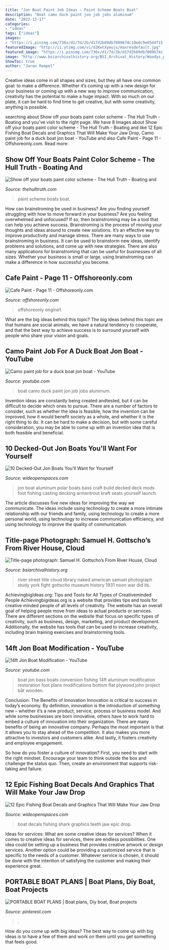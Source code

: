```yaml
---
title: "Jon Boat Paint Job Ideas ~ Paint Scheme Boats Boat"
description: "Boat camo duck paint jon job jobs aluminum"
date: "2022-12-17"
categories:
- "ideas"
tags: ["ideas"]
images:
- "https://i.pinimg.com/736x/d1/7d/2b/d17d2b89db7009674c19e0c9e65d4f15.jpg"
featuredImage: "http://i1.ytimg.com/vi/dZKwtXymujs/maxresdefault.jpg"
featured_image: "https://i.pinimg.com/736x/d1/7d/2b/d17d2b89db7009674c19e0c9e65d4f15.jpg"
image: "http://www.bsiarchivalhistory.org/BSI_Archival_History/Woodys_pt_1_files/droppedImage.png"
ShowToc: true
author: "Jaron Rempel"
---
```



Creative ideas come in all shapes and sizes, but they all have one common goal: to make a difference. Whether it’s coming up with a new design for your business or coming up with a new way to improve communication, creativity has the potential to make a huge impact. With so much on our plate, it can be hard to find time to get creative, but with some creativity, anything is possible.

	

		
searching about Show off your boats paint color scheme - The Hull Truth - Boating and you've visit to the right page. We have 8 Images about Show off your boats paint color scheme - The Hull Truth - Boating and like 12 Epic Fishing Boat Decals and Graphics That Will Make Your Jaw Drop, Camo paint job for a duck boat jon boat - YouTube and also Cafe Paint - Page 11 - Offshoreonly.com. Read more:
		
    
## Show Off Your Boats Paint Color Scheme - The Hull Truth - Boating And

<img loading=lazy src="https://www.thehulltruth.com/attachment.php?attachmentid=106250&amp;stc=1&amp;d=1268855598" onerror="this.onerror=null;this.src='https://tse1.mm.bing.net/th?id=OIP.GVNULu0pIDyr_tJfR9iJMwHaFj&amp;pid=15.1';" alt="Show off your boats paint color scheme - The Hull Truth - Boating and">

_Source: thehulltruth.com_

>paint scheme boats boat. 

	

How can brainstroming be used in business?
Are you finding yourself struggling with how to move forward in your business? Are you feeling overwhelmed and unfocused? If so, then brainstroming may be a tool that can help you achieve success. Brainstroming is the process of moving your thoughts and ideas around to create new solutions. It’s an effective way to improve productivity and manage stress.
There are many ways to use brainstroming in business. It can be used to brainstorm new ideas, identify problems and solutions, and come up with new strategies. There are also many applications for brainstroming that can be useful for businesses of all sizes. Whether your business is small or large, using brainstroming can make a difference in how successful you become.

    
## Cafe Paint - Page 11 - Offshoreonly.com

<img loading=lazy src="https://www.offshoreonly.com/forums/attachments/cigarette/526516d1406117212-cafe-paint-engine1.jpg" onerror="this.onerror=null;this.src='https://tse3.mm.bing.net/th?id=OIP.eroiiDTRQAiVllM8dvH8mwHaFj&amp;pid=15.1';" alt="Cafe Paint - Page 11 - Offshoreonly.com">

_Source: offshoreonly.com_

>offshoreonly engine1. 

	

What are the big ideas behind this topic?
The big ideas behind this topic are that humans are social animals, we have a natural tendency to cooperate, and that the best way to achieve success is to surround yourself with people who share your vision and goals.

    
## Camo Paint Job For A Duck Boat Jon Boat - YouTube

<img loading=lazy src="http://i1.ytimg.com/vi/dZKwtXymujs/maxresdefault.jpg" onerror="this.onerror=null;this.src='https://tse3.mm.bing.net/th?id=OIP.eOSxpNsJYcLgvuU9UQBHnQHaEK&amp;pid=15.1';" alt="Camo paint job for a duck boat jon boat - YouTube">

_Source: youtube.com_

>boat camo duck paint jon job jobs aluminum. 

	

Invention ideas are constantly being created andtested, but it can be difficult to decide which ones to pursue. There are a number of factors to consider, such as whether the idea is feasible, how the invention can be improved, how it would benefit society as a whole, and whether it is the right thing to do. It can be hard to make a decision, but with some careful consideration, you may be able to come up with an invention idea that is both feasible and beneficial.

    
## 10 Decked-Out Jon Boats You&#039;ll Want For Yourself

<img loading=lazy src="http://cdn0.wideopenspaces.com/wp-content/uploads/2017/02/rig3.jpg" onerror="this.onerror=null;this.src='https://tse3.mm.bing.net/th?id=OIP.182Go3-uDnqsQiC-uXL2kgHaFj&amp;pid=15.1';" alt="10 Decked-Out Jon Boats You&#039;ll Want for Yourself">

_Source: wideopenspaces.com_

>jon boat aluminum polar boats bass craft build decked deck mods foot fishing casting decking armentrout kraft seats yourself launch. 

	

The article discusses five new ideas for improving the way we communicate. The ideas include using technology to create a more intimate relationship with our friends and family, using technology to create a more personal world, using technology to increase communication efficiency, and using technology to improve the quality of communication.

    
## Title-page Photograph: Samuel H. Gottscho’s From River House, Cloud

<img loading=lazy src="http://www.bsiarchivalhistory.org/BSI_Archival_History/Woodys_pt_1_files/droppedImage.png" onerror="this.onerror=null;this.src='https://tse2.mm.bing.net/th?id=OIP.UPWdv9sar2hUuhno3VnPYwHaFC&amp;pid=15.1';" alt="Title-page photograph: Samuel H. Gottscho’s From River House, Cloud">

_Source: bsiarchivalhistory.org_

>river street title cloud library naked american samuel photograph study york fight gottscho museum history 1931 noon war did its. 

	

AchievingbigIdeas.org: Tips and Tools for All Types of Creativeminded People
Achievingbigideas.org is a website that provides tips and tools for creative minded people of all levels of creativity. The website has an overall goal of helping people move from ideas to actual products or services. There are different sections on the website that focus on specific types of creativity, such as business, design, marketing, and product development. Additionally, the website has tools that can be used to increase creativity, including brain training exercises and brainstorming tools.

    
## 14ft Jon Boat Modification - YouTube

<img loading=lazy src="http://i1.ytimg.com/vi/5SYjyVEfq-o/hqdefault.jpg" onerror="this.onerror=null;this.src='https://tse1.mm.bing.net/th?id=OIP.2zHvDgxlPQTEZnbryrZL_wHaFj&amp;pid=15.1';" alt="14ft Jon Boat Modification - YouTube">

_Source: youtube.com_

>boat jon bass boats conversion fishing 14ft aluminum modification restoration foot plans modifications bottom flat plywood john project båt wooden. 

	

Conclusion: The Benefits of Innovation
Innovation is critical to success in today’s economy. By definition, innovation is the introduction of something new – whether it’s a new product, service, process or business model. And while some businesses are born innovative, others have to work hard to embed a culture of innovation into their organization.
There are many benefits of being an innovative company. Perhaps the most important is that it allows you to stay ahead of the competition. It also makes you more attractive to investors and customers alike. And lastly, it fosters creativity and employee engagement.

So how do you foster a culture of innovation? First, you need to start with the right mindset. Encourage your team to think outside the box and challenge the status quo. Then, create an environment that supports risk-taking and failure.

    
## 12 Epic Fishing Boat Decals And Graphics That Will Make Your Jaw Drop

<img loading=lazy src="http://cdn0.wideopenspaces.com/wp-content/uploads/2015/05/1wosdead78vfu9lwordpress.jpg" onerror="this.onerror=null;this.src='https://tse2.mm.bing.net/th?id=OIP.JR3OEx1Vsn5PmrI6FTP-IwHaD-&amp;pid=15.1';" alt="12 Epic Fishing Boat Decals and Graphics That Will Make Your Jaw Drop">

_Source: wideopenspaces.com_

>boat decals fishing shark graphics teeth jaw epic drop. 

	

Ideas for services: What are some creative ideas for services?
When it comes to creative ideas for services, there are endless possibilities. One idea could be setting up a business that provides creative artwork or design services. Another option could be providing a customized service that is specific to the needs of a customer. Whatever service is chosen, it should be done with the intention of satisfying the customer and making their experience great.

    
## PORTABLE BOAT PLANS | Boat Plans, Diy Boat, Boat Projects

<img loading=lazy src="https://i.pinimg.com/736x/d1/7d/2b/d17d2b89db7009674c19e0c9e65d4f15.jpg" onerror="this.onerror=null;this.src='https://tse3.mm.bing.net/th?id=OIP.7VDpiW3imsPX5oU3i8Bb5QHaFr&amp;pid=15.1';" alt="PORTABLE BOAT PLANS | Boat plans, Diy boat, Boat projects">

_Source: pinterest.com_

>. 

	

How do you come up with big ideas?
The best way to come up with big ideas is to have a few of them and work on them until you get something that feels good.

